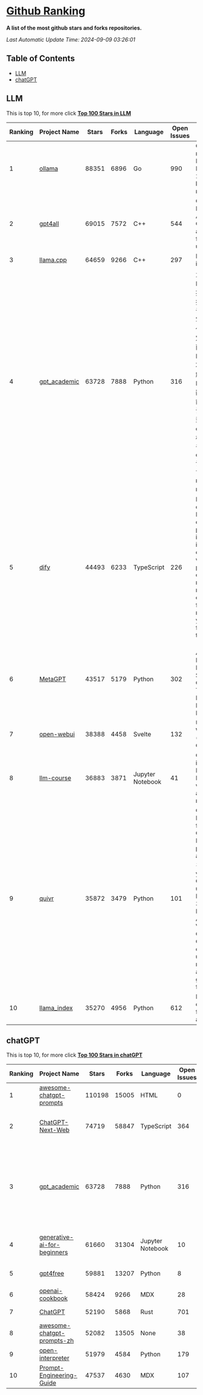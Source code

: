 [Github Ranking](./README.md)
==========

**A list of the most github stars and forks repositories.**

*Last Automatic Update Time: 2024-09-09 03:26:01*

## Table of Contents
 * [LLM](#LLM)
 * [chatGPT](#chatGPT)

## LLM

This is top 10, for more click **[Top 100 Stars in LLM](Top100/LLM.md)**

| Ranking | Project Name | Stars | Forks | Language | Open Issues | Description | Last Commit |
| ------- | ------------ | ----- | ----- | -------- | ----------- | ----------- | ----------- |
| 1 | [ollama](https://github.com/ollama/ollama) | 88351 | 6896 | Go | 990 | Get up and running with Llama 3.1, Mistral, Gemma 2, and other large language models. | 2024-09-08T07:36:26Z |
| 2 | [gpt4all](https://github.com/nomic-ai/gpt4all) | 69015 | 7572 | C++ | 544 | GPT4All: Run Local LLMs on Any Device. Open-source and available for commercial use. | 2024-09-07T05:27:30Z |
| 3 | [llama.cpp](https://github.com/ggerganov/llama.cpp) | 64659 | 9266 | C++ | 297 | LLM inference in C/C++ | 2024-09-08T20:55:54Z |
| 4 | [gpt_academic](https://github.com/binary-husky/gpt_academic) | 63728 | 7888 | Python | 316 | 为GPT/GLM等LLM大语言模型提供实用化交互接口，特别优化论文阅读/润色/写作体验，模块化设计，支持自定义快捷按钮&函数插件，支持Python和C++等项目剖析&自译解功能，PDF/LaTex论文翻译&总结功能，支持并行问询多种LLM模型，支持chatglm3等本地模型。接入通义千问, deepseekcoder, 讯飞星火, 文心一言, llama2, rwkv, claude2, moss等。 | 2024-09-08T16:33:05Z |
| 5 | [dify](https://github.com/langgenius/dify) | 44493 | 6233 | TypeScript | 226 | Dify is an open-source LLM app development platform. Dify's intuitive interface combines AI workflow, RAG pipeline, agent capabilities, model management, observability features and more, letting you quickly go from prototype to production. | 2024-09-09T03:15:17Z |
| 6 | [MetaGPT](https://github.com/geekan/MetaGPT) | 43517 | 5179 | Python | 302 | 🌟 The Multi-Agent Framework: First AI Software Company, Towards Natural Language Programming | 2024-08-21T06:12:26Z |
| 7 | [open-webui](https://github.com/open-webui/open-webui) | 38388 | 4458 | Svelte | 132 | User-friendly WebUI for LLMs (Formerly Ollama WebUI) | 2024-09-08T00:52:27Z |
| 8 | [llm-course](https://github.com/mlabonne/llm-course) | 36883 | 3871 | Jupyter Notebook | 41 | Course to get into Large Language Models (LLMs) with roadmaps and Colab notebooks. | 2024-07-28T22:17:43Z |
| 9 | [quivr](https://github.com/QuivrHQ/quivr) | 35872 | 3479 | Python | 101 | Open-source RAG Framework for building GenAI Second Brains 🧠  Build productivity assistant (RAG) ⚡️🤖 Chat with your docs (PDF, CSV, ...)  & apps using Langchain, GPT 3.5 / 4 turbo, Private, Anthropic, VertexAI, Ollama, LLMs, Groq  that you can share with users !  Efficient retrieval augmented generation framework | 2024-09-08T22:59:54Z |
| 10 | [llama_index](https://github.com/run-llama/llama_index) | 35270 | 4956 | Python | 612 | LlamaIndex is a data framework for your LLM applications | 2024-09-08T20:31:03Z |


## chatGPT

This is top 10, for more click **[Top 100 Stars in chatGPT](Top100/chatGPT.md)**

| Ranking | Project Name | Stars | Forks | Language | Open Issues | Description | Last Commit |
| ------- | ------------ | ----- | ----- | -------- | ----------- | ----------- | ----------- |
| 1 | [awesome-chatgpt-prompts](https://github.com/f/awesome-chatgpt-prompts) | 110198 | 15005 | HTML | 0 | This repo includes ChatGPT prompt curation to use ChatGPT better. | 2024-09-03T21:27:52Z |
| 2 | [ChatGPT-Next-Web](https://github.com/ChatGPTNextWeb/ChatGPT-Next-Web) | 74719 | 58847 | TypeScript | 364 | A cross-platform ChatGPT/Gemini UI (Web / PWA / Linux / Win / MacOS). 一键拥有你自己的跨平台 ChatGPT/Gemini 应用。 | 2024-09-08T02:15:41Z |
| 3 | [gpt_academic](https://github.com/binary-husky/gpt_academic) | 63728 | 7888 | Python | 316 | 为GPT/GLM等LLM大语言模型提供实用化交互接口，特别优化论文阅读/润色/写作体验，模块化设计，支持自定义快捷按钮&函数插件，支持Python和C++等项目剖析&自译解功能，PDF/LaTex论文翻译&总结功能，支持并行问询多种LLM模型，支持chatglm3等本地模型。接入通义千问, deepseekcoder, 讯飞星火, 文心一言, llama2, rwkv, claude2, moss等。 | 2024-09-08T16:33:05Z |
| 4 | [generative-ai-for-beginners](https://github.com/microsoft/generative-ai-for-beginners) | 61660 | 31304 | Jupyter Notebook | 10 | 18 Lessons, Get Started Building with Generative AI  🔗 https://microsoft.github.io/generative-ai-for-beginners/ | 2024-09-03T10:01:43Z |
| 5 | [gpt4free](https://github.com/xtekky/gpt4free) | 59881 | 13207 | Python | 8 | The official gpt4free repository \| various collection of powerful language models | 2024-09-07T19:40:42Z |
| 6 | [openai-cookbook](https://github.com/openai/openai-cookbook) | 58424 | 9266 | MDX | 28 | Examples and guides for using the OpenAI API | 2024-09-08T18:32:04Z |
| 7 | [ChatGPT](https://github.com/lencx/ChatGPT) | 52190 | 5868 | Rust | 701 | 🔮 ChatGPT Desktop Application (Mac, Windows and Linux) | 2024-08-29T17:58:11Z |
| 8 | [awesome-chatgpt-prompts-zh](https://github.com/PlexPt/awesome-chatgpt-prompts-zh) | 52082 | 13505 | None | 38 | ChatGPT 中文调教指南。各种场景使用指南。学习怎么让它听你的话。 | 2024-07-30T11:43:23Z |
| 9 | [open-interpreter](https://github.com/OpenInterpreter/open-interpreter) | 51979 | 4584 | Python | 179 | A natural language interface for computers | 2024-09-06T02:50:09Z |
| 10 | [Prompt-Engineering-Guide](https://github.com/dair-ai/Prompt-Engineering-Guide) | 47537 | 4630 | MDX | 107 | 🐙 Guides, papers, lecture, notebooks and resources for prompt engineering | 2024-09-05T03:19:43Z |

